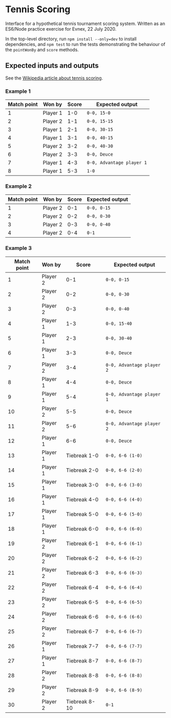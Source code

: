 # Tennis Scoring

Interface for a hypothetical tennis tournament scoring system. Written as an
ES6/Node practice exercise for Evnex, 22 July 2020.

In the top-level directory, run `npm install --only=dev` to install
dependencies, and `npm test` to run the tests demonstrating the behaviour of
the `pointWonBy` and `score` methods.

## Expected inputs and outputs
See the [Wikipedia article about tennis scoring][1].

### Example 1
| Match point | Won by       | Score | Expected output            |
| ----------- | ------------ | ----- | -------------------------- |
| 1           | Player 1     | 1-0   | `0-0, 15-0`                |
| 2           | Player 2     | 1-1   | `0-0, 15-15`               |
| 3           | Player 1     | 2-1   | `0-0, 30-15`               |
| 4           | Player 1     | 3-1   | `0-0, 40-15`               |
| 5           | Player 2     | 3-2   | `0-0, 40-30`               |
| 6           | Player 2     | 3-3   | `0-0, Deuce`               |
| 7           | Player 1     | 4-3   | `0-0, Advantage player 1`  |
| 8           | Player 1     | 5-3   | `1-0`                      |

### Example 2
| Match point | Won by       | Score | Expected output |
| ----------- | ------------ | ----- | --------------- |
| 1           | Player 2     | 0-1   | `0-0, 0-15`     |
| 2           | Player 2     | 0-2   | `0-0, 0-30`     |
| 3           | Player 2     | 0-3   | `0-0, 0-40`     |
| 4           | Player 2     | 0-4   | `0-1`           |

### Example 3
| Match point  | Won by       | Score          | Expected output           |
| ------------ | ------------ | -------------- | ------------------------- |
| 1            | Player 2     | 0-1            | `0-0, 0-15`               |
| 2            | Player 2     | 0-2            | `0-0, 0-30`               |
| 3            | Player 2     | 0-3            | `0-0, 0-40`               |
| 4            | Player 1     | 1-3            | `0-0, 15-40`              |
| 5            | Player 1     | 2-3            | `0-0, 30-40`              |
| 6            | Player 1     | 3-3            | `0-0, Deuce`              |
| 7            | Player 2     | 3-4            | `0-0, Advantage player 2` |
| 8            | Player 1     | 4-4            | `0-0, Deuce`              |
| 9            | Player 1     | 5-4            | `0-0, Advantage player 1` |
| 10           | Player 2     | 5-5            | `0-0, Deuce`              |
| 11           | Player 2     | 5-6            | `0-0, Advantage player 2` |
| 12           | Player 1     | 6-6            | `0-0, Deuce`              |
| 13           | Player 1     | Tiebreak 1-0   | `0-0, 6-6 (1-0)`          |
| 14           | Player 1     | Tiebreak 2-0   | `0-0, 6-6 (2-0)`          |
| 15           | Player 1     | Tiebreak 3-0   | `0-0, 6-6 (3-0)`          |
| 16           | Player 1     | Tiebreak 4-0   | `0-0, 6-6 (4-0)`          |
| 17           | Player 1     | Tiebreak 5-0   | `0-0, 6-6 (5-0)`          |
| 18           | Player 1     | Tiebreak 6-0   | `0-0, 6-6 (6-0)`          |
| 19           | Player 2     | Tiebreak 6-1   | `0-0, 6-6 (6-1)`          |
| 20           | Player 2     | Tiebreak 6-2   | `0-0, 6-6 (6-2)`          |
| 21           | Player 2     | Tiebreak 6-3   | `0-0, 6-6 (6-3)`          |
| 22           | Player 2     | Tiebreak 6-4   | `0-0, 6-6 (6-4)`          |
| 23           | Player 2     | Tiebreak 6-5   | `0-0, 6-6 (6-5)`          |
| 24           | Player 2     | Tiebreak 6-6   | `0-0, 6-6 (6-6)`          |
| 25           | Player 2     | Tiebreak 6-7   | `0-0, 6-6 (6-7)`          |
| 26           | Player 1     | Tiebreak 7-7   | `0-0, 6-6 (7-7)`          |
| 27           | Player 1     | Tiebreak 8-7   | `0-0, 6-6 (8-7)`          |
| 28           | Player 2     | Tiebreak 8-8   | `0-0, 6-6 (8-8)`          |
| 29           | Player 2     | Tiebreak 8-9   | `0-0, 6-6 (8-9)`          |
| 30           | Player 2     | Tiebreak 8-10  | `0-1`                     |

[1]: http://en.wikipedia.org/wiki/Tennis_scoring_system
